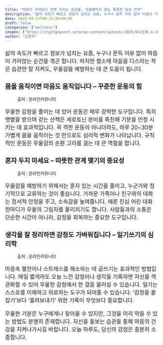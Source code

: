 ```yaml
---
title: "마음이 가라앉기 전에 지키는 습관들, 우울해지지 않는 똑똑한 일상 전략"
description: "삶의 속도가 빠르고 정보가 넘치는 요즘, 누구나 문득 이유 없이 마음이 가라앉는 순간을 겪곤 합니다. 하지만 평소에 마음을 다스리는 작은 습관만 잘 지켜도, 우울감을 예방하는 데 큰 도움이 됩니다."
date: 2025-04-22T00:15:36+09:00
draft: false
categories: ["wellness"]
images: ["https://ingihgoyonet.site/wp-content/uploads/2025/04/운동-4-1024x683.jpg", "https://ingihgoyonet.site/wp-content/uploads/2025/04/모임-1024x683.jpg", "https://ingihgoyonet.site/wp-content/uploads/2025/04/정신건강글쓰기-1024x683.png"]
author: "김현지"
---
```


<p style="font-size:18px">삶의 속도가 빠르고 정보가 넘치는 요즘, 누구나 문득 이유 없이 마음이 가라앉는 순간을 겪곤 합니다. 하지만 평소에 마음을 다스리는 작은 습관만 잘 지켜도, 우울감을 예방하는 데 큰 도움이 됩니다.</p> <h2 >몸을 움직이면 마음도 움직입니다 – 꾸준한 운동의 힘</h2> <figure ><img src="https://ingihgoyonet.site/wp-content/uploads/2025/04/운동-4-1024x683.jpg" alt="" style="aspect-ratio:16/9;object-fit:cover"/><figcaption >출처 : 온라인커뮤니티</figcaption></figure> <p style="font-size:18px">우울한 감정을 줄이는 데 있어 운동은 매우 강력한 도구입니다. 특히 햇볕을 받으며 걷는 산책은 세로토닌 분비를 촉진해 기분을 안정 시키는 데 효과적입니다. 꼭 격한 운동이 아니더라도, 하루 20~30분 가볍게 몸을 움직이는 것 만으로도 심리적 변화가 나타납니다. 규칙적인 운동은 우울감의 순환 고리를 끊는 데 큰 역할을 합니다.</p> <h2 >혼자 두지 마세요 – 따뜻한 관계 맺기의 중요성</h2> <figure ><img src="https://ingihgoyonet.site/wp-content/uploads/2025/04/모임-1024x683.jpg" alt="" style="aspect-ratio:16/9;object-fit:cover"/><figcaption >출처 : 온라인커뮤니티</figcaption></figure> <p style="font-size:18px">우울감을 예방하기 위해서는 혼자 있는 시간을 줄이고, 누군가와 정기적으로 교류하는 것이 좋습니다. 가까운 가족이나 친구와의 대화는 정서적 안정을 주고, 소속감을 높여줍니다. 때론 진심 어린 대화 한마디가 우울의 그림자를 물리치기도 합니다. 사람들과의 소통은 단순한 시간이 아니라, 감정을 회복하는 중요한 도구입니다.</p> <h2 >생각을 잘 정리하면 감정도 가벼워집니다 – 일기쓰기의 심리학</h2> <figure ><img src="https://ingihgoyonet.site/wp-content/uploads/2025/04/정신건강글쓰기-1024x683.png" alt="" style="aspect-ratio:16/9;object-fit:cover"/><figcaption >출처 : 온라인커뮤니티</figcaption></figure> <p style="font-size:18px">마음속 불안이나 스트레스를 해소하는 데 글쓰기는 효과적인 방법입니다. 매일 짧게라도 오늘 느낀 감정이나 생각을 기록하면 자신을 객관화할 수 있어 우울한 감정에서 한 걸음 물러설 수 있습니다. 일기는 스스로를 이해하고 위로하는 도구가 되어줄 수 있습니다. ‘감정을 붙잡기’보다 ‘흘려보내기’ 위한 기록이 무엇보다 중요합니다.</p> <p style="font-size:18px">우울한 기분은 누구에게나 찾아올 수 있지만, 그것을 미리 막을 수 있는 방법도 분명히 존재합니다. 자신을 돌보는 습관을 통해 마음의 건강을 지켜나가시길 바랍니다. 오늘 하루도, 당신의 감정은 충분히 소중합니다.</p>